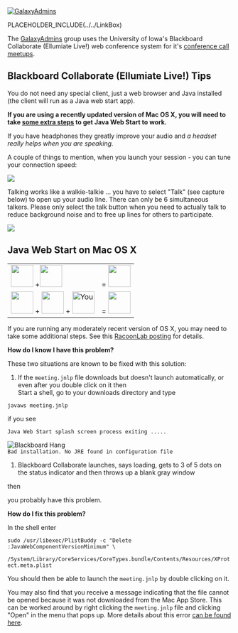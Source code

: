 <div class='center'><a href='/Community/GalaxyAdmins'><img src='/Images/Logos/GalaxyAdmins.png' alt='GalaxyAdmins' /></a></div>

PLACEHOLDER_INCLUDE(../../LinkBox)

The [GalaxyAdmins](../../) group uses the University of Iowa's Blackboard Collaborate (Ellumiate Live!) web conference system for it's [conference call meetups](../).  


## Blackboard Collaborate (Ellumiate Live!) Tips

You do not need any special client, just a web browser and Java installed (the client will run as a Java web start app). 

**If you are using a recently updated version of Mac OS X, you will need to take [some extra steps](#java-web-start-on-mac-os-x) to get Java Web Start to work.**

If you have headphones they greatly improve your audio and *a headset really helps when you are speaking.*

A couple of things to mention, when you launch your session - you can tune your connection speed:

![](/BlackboardConnectionSpeed.png)

Talking works like a walkie-talkie ... you have to select "Talk" (see capture below) to open up your audio line. There can only be 6 simultaneous talkers.  Please only select the talk button when you need to actually talk to reduce background noise and to free up lines for others to participate.

![](/BlackboardTalk.png)

## Java Web Start on Mac OS X

<div class='right solid'>
<table>
  <tr>
    <td style=" border: none;"> <img src='/Images/Logos/AppleLogo.jpg' alt='' height="50" /> +<img src='/Images/Logos/JavaLogo.png' alt='' height="50" /> </td>
    <td style=" border:none;"> = <img src='/Images/Icons/Frown.jpg' alt='' width="50" /> </td>
  </tr>
  <tr>
    <td style=" border: none;"> <img src='/Images/Logos/AppleLogo.jpg' alt='' height="50" /> + <img src='/Images/Logos/JavaLogo.png' alt='' height="50" /> + <img src='/Images/Icons/PointingFinger.png' alt='You' width="50" /> </td>
    <td style=" border:none;"> = <img src='/Images/Icons/Smile.png' alt='' width="50" /> </td>
  </tr>
</table>

</div>

If you are running any moderately recent version of OS X, you may need to take some additional steps.  See this [RacoonLab posting](http://www.racoonlab.com/2013/01/java-web-service-doesnt-start-bad-installation-no-jre-found-in-configuration-file/) for details.

**How do I know I have this problem?**

These two situations are known to be fixed with this solution:

1. If the `meeting.jnlp` file downloads but doesn't launch automatically, or even after you double click on it then<div class='indent'>
  Start a shell, go to your downloads directory and type

  `javaws meeting.jnlp`

 if you see 

  `Java Web Start splash screen process exiting .....`<br /><div class='right'>![Blackboard Hang](/BlackboardHang1.png)</div>
  `Bad installation. No JRE found in configuration file`</div>
1. Blackboard Collaborate launches, says loading, gets to 3 of 5 dots on the status indicator and then throws up a blank gray window

then

  you probably have this problem.

**How do I fix this problem?**

In the shell enter

 `sudo /usr/libexec/PlistBuddy -c "Delete :JavaWebComponentVersionMinimum" \`<br />
 `  /System/Library/CoreServices/CoreTypes.bundle/Contents/Resources/XProtect.meta.plist`

You should then be able to launch the `meeting.jnlp` by double clicking on it.

You may also find that you receive a message indicating that the file cannot be opened because it was not downloaded from the Mac App Store.  This can be worked around by right clicking the `meeting.jnlp` file and clicking "Open" in the menu that pops up.  More details about this error [can be found here](http://osxdaily.com/2012/07/27/app-cant-be-opened-because-it-is-from-an-unidentified-developer/).
